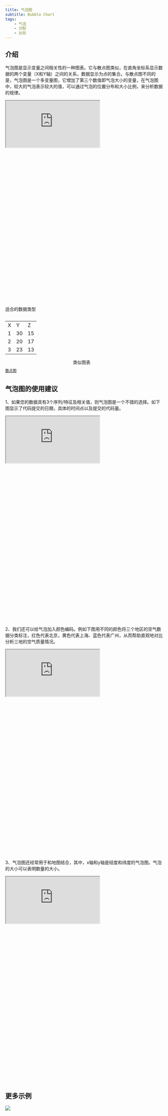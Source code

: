 ```yaml
---
title: 气泡图
subtitle: Bubble Chart
tags:
	- 气泡
	- 分配
    - 比较
---
```


## 介绍

气泡图是显示变量之间相关性的一种图表。它与散点图类似，在直角坐标系显示数据的两个变量（X和Y轴）之间的关系，数据显示为点的集合。与散点图不同的是，气泡图是一个多变量图，它增加了第三个数值即气泡大小的变量，在气泡图中，较大的气泡表示较大的值，可以通过气泡的位置分布和大小比例，来分析数据的规律。


<div class="article-look-outside">
	<div class="article-look-inside" style="padding-bottom:100%">
	    <iframe class="article-look-content"
	    src="http://gallery.echartsjs.com/view-lite.html?cid=xHkRpZuY4z&v=1">
	    </iframe>
	</div>
</div>

<div  class="datatype" style="overflow:hidden" width="180px">
<p style="font-size:14px;font-weight:500;margin: 0 0 13px 0;">适合的数据类型</p>
<table style="width: 40%; float:left; margin-right:15px">
	<tr>
		<td>X</td>
		<td>Y</td>
        <td>Z</td>
	</tr>
	<tr>
		<td>1</td>
		<td>30</td>
        <td>15</td>
	</tr>
	<tr>
		<td>2</td>
		<td>20</td>
        <td>17</td>
	</tr>
	<tr>
		<td>3</td>
		<td>23</td>
        <td>13</td>
	</tr>
</table>

<div class="morechart" style="margin-top: 150px">
	<p style="font-size:14px;font-weight:500;margin: 0 0 8px 0">类似图表</p>
	<a href="" style="display:block;margin: 5px 0;font-size:12px">散点图</a>
</div>
</div>

## 气泡图的使用建议

1、如果您的数据具有3个序列/特征及相关值，则气泡图是一个不错的选择。如下图显示了代码提交的日期，具体的时间点以及提交的代码量。

<div class="article-look-outside">
	<div class="article-look-inside" style="padding-bottom:100%">
	    <iframe class="article-look-content"
	    src="http://gallery.echartsjs.com/view-lite.html?cid=scatter-punchCard">
	    </iframe>
	</div>
</div>

2、我们还可以给气泡加入颜色编码。例如下图用不同的颜色将三个地区的空气数据分类标注，红色代表北京，黄色代表上海、蓝色代表广州，从而帮助直观地对比分析三地的空气质量情况。

<div class="article-look-outside">
	<div class="article-look-inside" style="padding-bottom:100%">
	    <iframe class="article-look-content"
	    src="http://gallery.echartsjs.com/view-lite.html?cid=scatter-aqi-color">
	    </iframe>
	</div>
</div>

3、气泡图还经常用于和地图结合，其中，x轴和y轴是经度和纬度的气泡图。气泡的大小可以表明数量的大小。

<div class="article-look-outside">
	<div class="article-look-inside" style="padding-bottom:100%">
	    <iframe class="article-look-content"
	    src="http://gallery.echartsjs.com/view-lite.html?cid=scatter-world-population">
	    </iframe>
	</div>
</div>


## 更多示例

<div class="more-charts-example">
	<div class="charts-example-one">
		<a href="http://gallery.echartsjs.com/view-lite.html?cid=scatter-painter-choice">
			<div class="example-look-outside">
				<div class="article-look-inside" style="padding-bottom:81.90%">
				    <img class="article-look-content" src="./bubble1.png">
				</div>
			</div>
		</a>
	</div>

<div class="more-charts-example">
	<div class="charts-example-one">
		<a href="http://gallery.echartsjs.com/view-lite.html?cid=scatter-polar-punchCard">
			<div class="example-look-outside">
				<div class="article-look-inside" style="padding-bottom:81.90%">
				    <img class="article-look-content" src="./bubble2.png">
				</div>
			</div>
		</a>
	</div>

<div class="more-charts-example">
	<div class="charts-example-one">
		<a href="http://gallery.echartsjs.com/view-lite.html?cid=bubble-gradient">
			<div class="example-look-outside">
				<div class="article-look-inside" style="padding-bottom:81.90%">
				    <img class="article-look-content" src="./bubble3.png">
				</div>
			</div>
		</a>
	</div>
</div>
<div class="more-charts-example">
	<div class="charts-example-one">
		<a href="http://gallery.echartsjs.com/view-lite.html?cid=scatter-life-expectancy-timeline">
			<div class="example-look-outside">
				<div class="article-look-inside" style="padding-bottom:81.90%">
				    <img class="article-look-content" src="./bubble4.png">
				</div>
			</div>
		</a>
	</div>
</div>